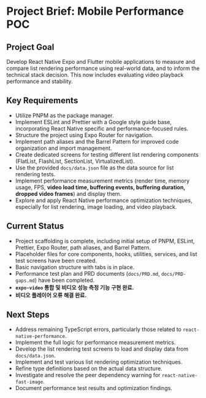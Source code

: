 # Project Brief: Mobile Performance POC

## Project Goal

Develop React Native Expo and Flutter mobile applications to measure and compare list rendering performance using real-world data, and to inform the technical stack decision. This now includes evaluating video playback performance and stability.

## Key Requirements

- Utilize PNPM as the package manager.
- Implement ESLint and Prettier with a Google style guide base, incorporating React Native specific and performance-focused rules.
- Structure the project using Expo Router for navigation.
- Implement path aliases and the Barrel Pattern for improved code organization and import management.
- Create dedicated screens for testing different list rendering components (FlatList, FlashList, SectionList, VirtualizedList).
- Use the provided `docs/data.json` file as the data source for list rendering tests.
- Implement performance measurement metrics (render time, memory usage, FPS, **video load time, buffering events, buffering duration, dropped video frames**) and display them.
- Explore and apply React Native performance optimization techniques, especially for list rendering, image loading, and video playback.

## Current Status

- Project scaffolding is complete, including initial setup of PNPM, ESLint, Prettier, Expo Router, path aliases, and Barrel Pattern.
- Placeholder files for core components, hooks, utilities, services, and list test screens have been created.
- Basic navigation structure with tabs is in place.
- Performance test plan and PRD documents (`docs/PRD.md`, `docs/PRD-gaps.md`) have been completed.
- **`expo-video` 통합 및 비디오 성능 측정 기능 구현 완료.**
- **비디오 플레이어 오류 해결 완료.**

## Next Steps

- Address remaining TypeScript errors, particularly those related to `react-native-performance`.
- Implement the full logic for performance measurement metrics.
- Develop the list rendering test screens to load and display data from `docs/data.json`.
- Implement and test various list rendering optimization techniques.
- Refine type definitions based on the actual data structure.
- Investigate and resolve the peer dependency warning for `react-native-fast-image`.
- Document performance test results and optimization findings.
